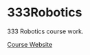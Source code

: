 # 333Robotics
333 Robotics course work.

[Course Website](http://www.doc.ic.ac.uk/~ajd/Robotics/index.html)
